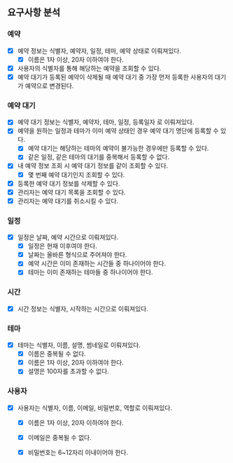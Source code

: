 ## 요구사항 분석

### 예약
- [x] 예약 정보는 식별자, 예약자, 일정, 테마, 예약 상태로 이뤄져있다.
    - [x] 이름은 1자 이상, 20자 이하여야 한다.
- [x] 사용자의 식별자를 통해 해당하는 예약을 조회할 수 있다.
- [x] 예약 대기가 등록된 예약이 삭제될 때 예약 대기 중 가장 먼저 등록한 사용자의 대기가 예약으로 변경된다. 

### 예약 대기
- [x] 예약 대기 정보는 식별자, 예약자, 테마, 일정, 등록일자 로 이뤄져있다.
- [x] 예약을 원하는 일정과 테마가 이미 예약 상태인 경우 예약 대기 명단에 등록할 수 있다.
  - [x] 예약 대기는 해당하는 테마의 예약이 불가능한 경우에만 등록할 수 있다.
  - [x] 같은 일정, 같은 테마의 대기를 중복해서 등록할 수 없다.
- [x] 내 예약 정보 조회 시 예약 대기 정보를 같이 조회할 수 있다.
  - [x] 몇 번째 예약 대기인지 조회할 수 있다.
- [x] 등록한 예약 대기 정보를 삭제할 수 있다.
- [x] 관리자는 예약 대기 목록을 조회할 수 있다.
- [x] 관리자는 예약 대기를 취소시킬 수 있다.

### 일정
- [x] 일정은 날짜, 예약 시간으로 이뤄져있다.
    - [x] 일정은 현재 이후여야 한다.
    - [x] 날짜는 올바른 형식으로 주어져야 한다.
    - [x] 예약 시간은 이미 존재하는 시간들 중 하나이어야 한다.
    - [x] 테마는 이미 존재하는 테마들 중 하나이어야 한다.

### 시간
- [x] 시간 정보는 식별자, 시작하는 시간으로 이뤄져있다.

### 테마
- [x] 테마는 식별자, 이름, 설명, 썸네일로 이뤄져있다.
    - [x] 이름은 중복될 수 없다.
    - [x] 이름은 1자 이상, 20자 이하여야 한다.
    - [x] 설명은 100자를 초과할 수 없다.

### 사용자
- [x] 사용자는 식별자, 이름, 이메일, 비밀번호, 역할로 이뤄져있다.
    - [x] 이름은 1자 이상, 20자 이하여야 한다.
    - [x] 이메일은 중복될 수 없다.
    - [x] 비밀번호는 6~12자리 이내이어야 한다.

